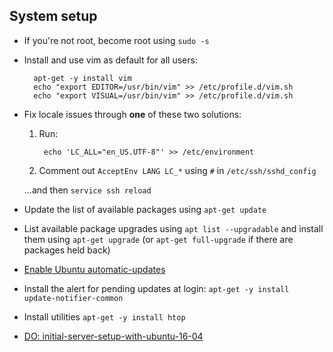 ## System setup
- If you're not root, become root using `sudo -s`
- Install and use vim as default for all users:

        apt-get -y install vim
        echo "export EDITOR=/usr/bin/vim" >> /etc/profile.d/vim.sh
        echo "export VISUAL=/usr/bin/vim" >> /etc/profile.d/vim.sh

- Fix locale issues through **one** of these two solutions:

    1. Run:
    
            echo 'LC_ALL="en_US.UTF-8"' >> /etc/environment
        
    2. Comment out `AcceptEnv LANG LC_*` using `#` in `/etc/ssh/sshd_config`
    
    ...and then `service ssh reload`
    
- Update the list of available packages using `apt-get update`
- List available package upgrades using `apt list --upgradable` and install them using `apt-get upgrade` (or `apt-get full-upgrade` if there are packages held back)
- [Enable Ubuntu automatic-updates](https://help.ubuntu.com/16.04/serverguide/automatic-updates.html)
- Install the alert for pending updates at login: `apt-get -y install update-notifier-common`
- Install utilities `apt-get -y install htop`
- [DO: initial-server-setup-with-ubuntu-16-04](https://www.digitalocean.com/community/tutorials/initial-server-setup-with-ubuntu-16-04)
